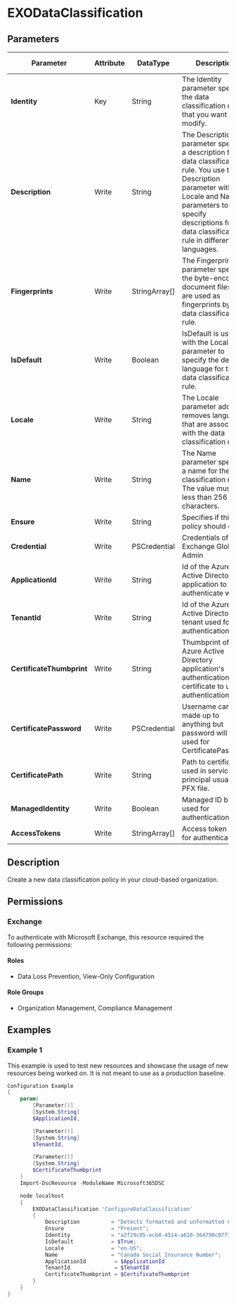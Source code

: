 ﻿# EXODataClassification

## Parameters

| Parameter | Attribute | DataType | Description | Allowed Values |
| --- | --- | --- | --- | --- |
| **Identity** | Key | String | The Identity parameter specifies the data classification rule that you want to modify. | |
| **Description** | Write | String | The Description parameter specifies a description for the data classification rule. You use the Description parameter with the Locale and Name parameters to specify descriptions for the data classification rule in different languages.  | |
| **Fingerprints** | Write | StringArray[] | The Fingerprints parameter specifies the byte-encoded document files that are used as fingerprints by the data classification rule. | |
| **IsDefault** | Write | Boolean | IsDefault is used with the Locale parameter to specify the default language for the data classification rule. | |
| **Locale** | Write | String | The Locale parameter adds or removes languages that are associated with the data classification rule. | |
| **Name** | Write | String | The Name parameter specifies a name for the data classification rule. The value must be less than 256 characters. | |
| **Ensure** | Write | String | Specifies if this policy should exist. | `Present`, `Absent` |
| **Credential** | Write | PSCredential | Credentials of the Exchange Global Admin | |
| **ApplicationId** | Write | String | Id of the Azure Active Directory application to authenticate with. | |
| **TenantId** | Write | String | Id of the Azure Active Directory tenant used for authentication. | |
| **CertificateThumbprint** | Write | String | Thumbprint of the Azure Active Directory application's authentication certificate to use for authentication. | |
| **CertificatePassword** | Write | PSCredential | Username can be made up to anything but password will be used for CertificatePassword | |
| **CertificatePath** | Write | String | Path to certificate used in service principal usually a PFX file. | |
| **ManagedIdentity** | Write | Boolean | Managed ID being used for authentication. | |
| **AccessTokens** | Write | StringArray[] | Access token used for authentication. | |

## Description

Create a new data classification policy in your cloud-based organization.

## Permissions

### Exchange

To authenticate with Microsoft Exchange, this resource required the following permissions:

#### Roles

- Data Loss Prevention, View-Only Configuration

#### Role Groups

- Organization Management, Compliance Management

## Examples

### Example 1

This example is used to test new resources and showcase the usage of new resources being worked on.
It is not meant to use as a production baseline.

```powershell
Configuration Example
{
    param(
        [Parameter()]
        [System.String]
        $ApplicationId,

        [Parameter()]
        [System.String]
        $TenantId,

        [Parameter()]
        [System.String]
        $CertificateThumbprint
    )
    Import-DscResource -ModuleName Microsoft365DSC

    node localhost
    {
        EXODataClassification 'ConfigureDataClassification'
        {
            Description          = "Detects formatted and unformatted Canadian social insurance number.";
            Ensure               = "Present";
            Identity             = "a2f29c85-ecb8-4514-a610-364790c0773e";
            IsDefault            = $True;
            Locale               = "en-US";
            Name                 = "Canada Social Insurance Number";
            ApplicationId         = $ApplicationId
            TenantId              = $TenantId
            CertificateThumbprint = $CertificateThumbprint
        }
    }
}
```

